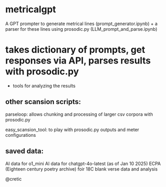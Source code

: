 # metricalgpt

A GPT prompter to generate metrical lines (prompt_generator.ipynb)
+
a parser for these lines using prosodic.py (LLM_prompt_and_parse.ipynb)
   
   # takes dictionary of prompts, get responses via API, parses results with prosodic.py

+ tools for analyzing the results

## other scansion scripts:

parseloop:  allows chunking and processing of larger csv corpora with prosodic.py

easy_scansion_tool: to play with prosodic.py outputs and meter configurations 


## saved data:

AI data for o1_mini 
AI data for chatgpt-4o-latest (as of Jan 10 2025) 
ECPA (Eighteen century poetry archive) foir 18C blank verse data and analysis


@cretic


